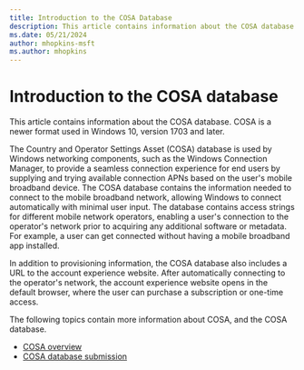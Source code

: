 ```yaml
---
title: Introduction to the COSA Database
description: This article contains information about the COSA database. COSA is a newer format used in Windows 10, version 1703 and later.
ms.date: 05/21/2024
author: mhopkins-msft
ms.author: mhopkins
---
```


# Introduction to the COSA database

This article contains information about the COSA database. COSA is a newer format used in Windows 10, version 1703 and later.

The Country and Operator Settings Asset (COSA) database is used by Windows networking components, such as the Windows Connection Manager, to provide a seamless connection experience for end users by supplying and trying available connection APNs based on the user's mobile broadband device. The COSA database contains the information needed to connect to the mobile broadband network, allowing Windows to connect automatically with minimal user input. The database contains access strings for different mobile network operators, enabling a user's connection to the operator's network prior to acquiring any additional software or metadata. For example, a user can get connected without having a mobile broadband app installed.

In addition to provisioning information, the COSA database also includes a URL to the account experience website. After automatically connecting to the operator's network, the account experience website opens in the default browser, where the user can purchase a subscription or one-time access.

The following topics contain more information about COSA, and the COSA database.

- [COSA overview](cosa-overview.md)
- [COSA database submission](planning-your-desktop-cosa-database-submission.md)
